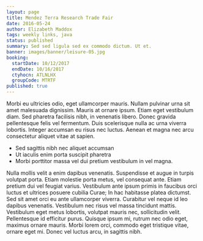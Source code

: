```yaml
---
layout: page
title: Mendez Terra Research Trade Fair
date: 2016-05-24
author: Elizabeth Maddox
tags: weekly links, java
status: published
summary: Sed sed ligula sed ex commodo dictum. Ut et.
banner: images/banner/leisure-05.jpg
booking:
  startDate: 10/12/2017
  endDate: 10/16/2017
  ctyhocn: ATLNLHX
  groupCode: MTRTF
published: true
---
```

Morbi eu ultricies odio, eget ullamcorper mauris. Nullam pulvinar urna sit amet malesuada dignissim. Mauris at ornare ipsum. Etiam eget vestibulum diam. Sed pharetra facilisis nibh, in venenatis libero. Donec gravida pellentesque felis vel fermentum. Duis scelerisque nulla ac urna viverra lobortis. Integer accumsan eu risus nec luctus. Aenean et magna nec arcu consectetur aliquet vitae at sapien.

* Sed sagittis nibh nec aliquet accumsan
* Ut iaculis enim porta suscipit pharetra
* Morbi porttitor massa vel dui pretium vestibulum in vel magna.

Nulla mollis velit a enim dapibus venenatis. Suspendisse et augue in turpis volutpat porta. Etiam molestie porta metus, vel consequat ante. Etiam pretium dui vel feugiat varius. Vestibulum ante ipsum primis in faucibus orci luctus et ultrices posuere cubilia Curae; In hac habitasse platea dictumst. Sed sit amet orci eu ante ullamcorper viverra. Curabitur vel neque id leo dapibus venenatis. Vestibulum nec risus vel massa tincidunt mattis. Vestibulum eget metus lobortis, volutpat mauris nec, sollicitudin velit. Pellentesque id efficitur purus. Quisque ipsum mi, rutrum nec odio eget, maximus ornare mauris. Morbi lorem orci, commodo eget tristique vitae, ornare eget mi. Donec vel luctus arcu, in sagittis nibh.
